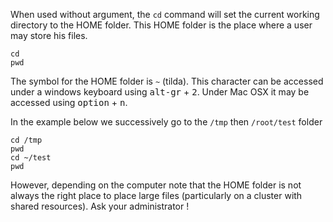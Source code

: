 When used without argument, the `cd` command will set the current working directory to the HOME folder. 
This HOME folder is the place where a user may store his files. 

```
cd 
pwd
```

The symbol for the HOME folder is `~` (tilda). 
This character can be accessed under a windows keyboard using <kbd>alt-gr</kbd> + <kbd>2</kbd>. 
Under Mac OSX it may be accessed using <kbd>option</kbd> + <kbd>n</kbd>. 

In the example below we successively go to the `/tmp` then `/root/test` folder

```
cd /tmp
pwd
cd ~/test
pwd
```

However, depending on the computer note that the HOME folder is not always the right place to place large files (particularly on a cluster with shared resources). 
Ask your administrator !


